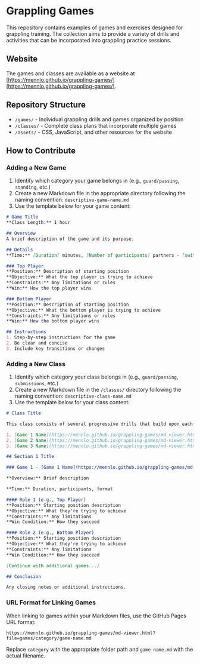 # Grappling Games

This repository contains examples of games and exercises designed for grappling training. The collection aims to provide a variety of drills and activities that can be incorporated into grappling practice sessions.

## Website

The games and classes are available as a website at [https://mennlo.github.io/grappling-games/](https://mennlo.github.io/grappling-games/).

## Repository Structure

- `/games/` - Individual grappling drills and games organized by position
- `/classes/` - Complete class plans that incorporate multiple games
- `/assets/` - CSS, JavaScript, and other resources for the website

## How to Contribute

### Adding a New Game

1. Identify which category your game belongs in (e.g., `guard/passing`, `standing`, etc.)
2. Create a new Markdown file in the appropriate directory following the naming convention: `descriptive-game-name.md`
3. Use the template below for your game content:

```markdown
# Game Title
**Class Length:** 1 hour

## Overview
A brief description of the game and its purpose.

## Details
**Time:** [Duration] minutes, [Number of participants] partners - [switching/continuous]

### Top Player
**Position:** Description of starting position
**Objective:** What the top player is trying to achieve
**Constraints:** Any limitations or rules
**Win:** How the top player wins

### Bottom Player
**Position:** Description of starting position
**Objective:** What the bottom player is trying to achieve
**Constraints:** Any limitations or rules
**Win:** How the bottom player wins

## Instructions
1. Step-by-step instructions for the game
2. Be clear and concise
3. Include key transitions or changes

```

### Adding a New Class

1. Identify which category your class belongs in (e.g., `guard/passing`, `submissions`, etc.)
2. Create a new Markdown file in the `/classes/` directory following the naming convention: `descriptive-class-name.md`
3. Use the template below for your class content:

```markdown
# Class Title

This class consists of several progressive drills that build upon each other. Each drill is available as an individual game file for reference.

1. [Game 1 Name](https://mennlo.github.io/grappling-games/md-viewer.html?file=games/category/game-name.md)
2. [Game 2 Name](https://mennlo.github.io/grappling-games/md-viewer.html?file=games/category/game-name.md)
3. [Game 3 Name](https://mennlo.github.io/grappling-games/md-viewer.html?file=games/category/game-name.md)

## Section 1 Title

### Game 1 - [Game 1 Name](https://mennlo.github.io/grappling-games/md-viewer.html?file=games/category/game-name.md)

**Overview:** Brief description

**Time:** Duration, participants, format

#### Role 1 (e.g., Top Player)
**Position:** Starting position description
**Objective:** What they're trying to achieve
**Constraints:** Any limitations
**Win Condition:** How they succeed

#### Role 2 (e.g., Bottom Player)
**Position:** Starting position description
**Objective:** What they're trying to achieve
**Constraints:** Any limitations
**Win Condition:** How they succeed

[Continue with additional games...]

## Conclusion

Any closing notes or additional instructions.
```

### URL Format for Linking Games

When linking to games within your Markdown files, use the GitHub Pages URL format:

```
https://mennlo.github.io/grappling-games/md-viewer.html?file=games/category/game-name.md
```

Replace `category` with the appropriate folder path and `game-name.md` with the actual filename.

